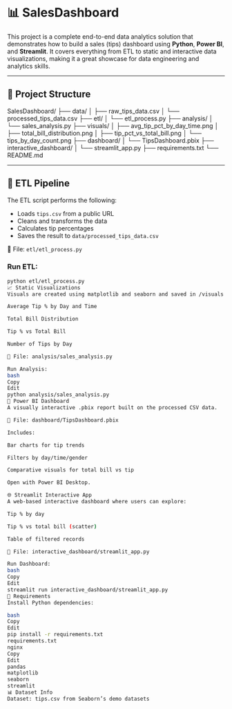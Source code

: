 
# 📊 SalesDashboard

This project is a complete end-to-end data analytics solution that demonstrates how to build a sales (tips) dashboard using **Python**, **Power BI**, and **Streamlit**. It covers everything from ETL to static and interactive data visualizations, making it a great showcase for data engineering and analytics skills.

---

## 🧱 Project Structure

SalesDashboard/
├── data/ 
│ ├── raw_tips_data.csv
│ └── processed_tips_data.csv
├── etl/ 
│ └── etl_process.py
├── analysis/ 
│ └── sales_analysis.py
├── visuals/ 
│ ├── avg_tip_pct_by_day_time.png
│ ├── total_bill_distribution.png
│ ├── tip_pct_vs_total_bill.png
│ └── tips_by_day_count.png
├── dashboard/ 
│ └── TipsDashboard.pbix
├── interactive_dashboard/ 
│ └── streamlit_app.py
├── requirements.txt 
└── README.md 

---

## 🔁 ETL Pipeline

The ETL script performs the following:
- Loads `tips.csv` from a public URL
- Cleans and transforms the data
- Calculates tip percentages
- Saves the result to `data/processed_tips_data.csv`

📄 File: `etl/etl_process.py`

### Run ETL:
```bash
python etl/etl_process.py
📈 Static Visualizations
Visuals are created using matplotlib and seaborn and saved in /visuals:

Average Tip % by Day and Time

Total Bill Distribution

Tip % vs Total Bill

Number of Tips by Day

📄 File: analysis/sales_analysis.py

Run Analysis:
bash
Copy
Edit
python analysis/sales_analysis.py
🧠 Power BI Dashboard
A visually interactive .pbix report built on the processed CSV data.

📄 File: dashboard/TipsDashboard.pbix

Includes:

Bar charts for tip trends

Filters by day/time/gender

Comparative visuals for total bill vs tip

Open with Power BI Desktop.

🌐 Streamlit Interactive App
A web-based interactive dashboard where users can explore:

Tip % by day

Tip % vs total bill (scatter)

Table of filtered records

📄 File: interactive_dashboard/streamlit_app.py

Run Dashboard:
bash
Copy
Edit
streamlit run interactive_dashboard/streamlit_app.py
💾 Requirements
Install Python dependencies:

bash
Copy
Edit
pip install -r requirements.txt
requirements.txt
nginx
Copy
Edit
pandas
matplotlib
seaborn
streamlit
📊 Dataset Info
Dataset: tips.csv from Seaborn’s demo datasets



